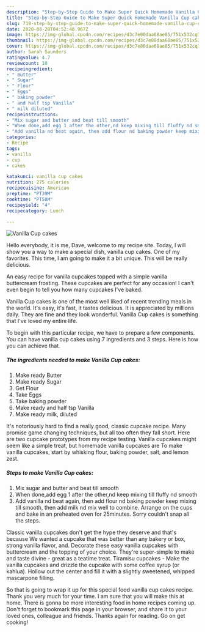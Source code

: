 ```yaml
---
description: "Step-by-Step Guide to Make Super Quick Homemade Vanilla Cup cakes"
title: "Step-by-Step Guide to Make Super Quick Homemade Vanilla Cup cakes"
slug: 719-step-by-step-guide-to-make-super-quick-homemade-vanilla-cup-cakes
date: 2020-08-28T04:52:48.967Z
image: https://img-global.cpcdn.com/recipes/d3c7e80daa68ae85/751x532cq70/vanilla-cup-cakes-recipe-main-photo.jpg
thumbnail: https://img-global.cpcdn.com/recipes/d3c7e80daa68ae85/751x532cq70/vanilla-cup-cakes-recipe-main-photo.jpg
cover: https://img-global.cpcdn.com/recipes/d3c7e80daa68ae85/751x532cq70/vanilla-cup-cakes-recipe-main-photo.jpg
author: Sarah Saunders
ratingvalue: 4.7
reviewcount: 10
recipeingredient:
- " Butter"
- " Sugar"
- " Flour"
- " Eggs"
- " baking powder"
- " and half tsp Vanilla"
- " milk diluted"
recipeinstructions:
- "Mix sugar and butter and beat till smooth"
- "When done,add egg 1 after the other,nd keep mixing till fluffy nd smooth"
- "Add vanilla nd beat again, then add flour nd baking powder keep mixing till smooth, then add milk nd mix well to combine. Arrange on the cups and bake in an preheated oven for 25minutes. Sorry couldn&#39;t snap all the steps."
categories:
- Recipe
tags:
- vanilla
- cup
- cakes

katakunci: vanilla cup cakes 
nutrition: 275 calories
recipecuisine: American
preptime: "PT39M"
cooktime: "PT58M"
recipeyield: "4"
recipecategory: Lunch

---
```



![Vanilla Cup cakes](https://img-global.cpcdn.com/recipes/d3c7e80daa68ae85/751x532cq70/vanilla-cup-cakes-recipe-main-photo.jpg)

Hello everybody, it is me, Dave, welcome to my recipe site. Today, I will show you a way to make a special dish, vanilla cup cakes. One of my favorites. This time, I am going to make it a bit unique. This will be really delicious.

An easy recipe for vanilla cupcakes topped with a simple vanilla buttercream frosting. These cupcakes are perfect for any occasion! I can&#39;t even begin to tell you how many cupcakes I&#39;ve baked.

Vanilla Cup cakes is one of the most well liked of recent trending meals in the world. It's easy, it's fast, it tastes delicious. It is appreciated by millions daily. They are fine and they look wonderful. Vanilla Cup cakes is something that I've loved my entire life.


To begin with this particular recipe, we have to prepare a few components. You can have vanilla cup cakes using 7 ingredients and 3 steps. Here is how you can achieve that.

<!--inarticleads1-->

##### The ingredients needed to make Vanilla Cup cakes:

1. Make ready  Butter
1. Make ready  Sugar
1. Get  Flour
1. Take  Eggs
1. Take  baking powder
1. Make ready  and half tsp Vanilla
1. Make ready  milk, diluted


It&#39;s notoriously hard to find a really good, classic cupcake recipe. Many promise game changing techniques, but all too often they fall short. Here are two cupcake prototypes from my recipe testing. Vanilla cupcakes might seem like a simple treat, but homemade vanilla cupcakes are To make vanilla cupcakes, start by whisking flour, baking powder, salt, and lemon zest. 

<!--inarticleads2-->

##### Steps to make Vanilla Cup cakes:

1. Mix sugar and butter and beat till smooth
1. When done,add egg 1 after the other,nd keep mixing till fluffy nd smooth
1. Add vanilla nd beat again, then add flour nd baking powder keep mixing till smooth, then add milk nd mix well to combine. Arrange on the cups and bake in an preheated oven for 25minutes. Sorry couldn&#39;t snap all the steps.


Classic vanilla cupcakes don&#39;t get the hype they deserve and that&#39;s because We wanted a cupcake that was better than any bakery or box, strong vanilla flavor, and. Decorate these easy vanilla cupcakes with buttercream and the topping of your choice. They&#39;re super-simple to make and taste divine - great as a teatime treat. Tiramisu cupcakes - Make the vanilla cupcakes and drizzle the cupcake with some coffee syrup (or kahlua). Hollow out the center and fill it with a slightly sweetened, whipped mascarpone filling. 

So that is going to wrap it up for this special food vanilla cup cakes recipe. Thank you very much for your time. I am sure that you will make this at home. There is gonna be more interesting food in home recipes coming up. Don't forget to bookmark this page in your browser, and share it to your loved ones, colleague and friends. Thanks again for reading. Go on get cooking!
